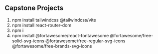 ## Capstone Projects
1. npm install tailwindcss @tailwindcss/vite
2. npm install react-router-dom
3. npm i
4. npm install @fortawesome/react-fontawesome @fortawesome/free-solid-svg-icons @fortawesome/free-regular-svg-icons @fortawesome/free-brands-svg-icons